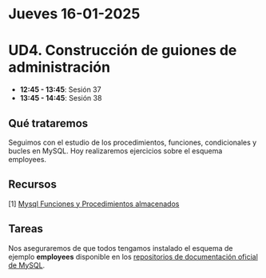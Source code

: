 
# Jueves 16-01-2025

# UD4. Construcción de guiones de administración

- **12:45 - 13:45**: Sesión 37
- **13:45 - 14:45**: Sesión 38

## Qué trataremos
Seguimos con el estudio de los procedimientos, funciones, condicionales y bucles en MySQL. Hoy realizaremos ejercicios sobre el esquema employees.

## Recursos
[1] [Mysql Funciones y Procedimientos almacenados](https://wiki.cifprodolfoucha.es/index.php?title=Mysql_Funciones_y_Procedimientos_almacenados)


## Tareas
Nos aseguraremos de que todos tengamos instalado el esquema de ejemplo **employees** disponible en los [repositorios de documentación oficial de MySQL](https://github.com/datacharmer/test_db).





